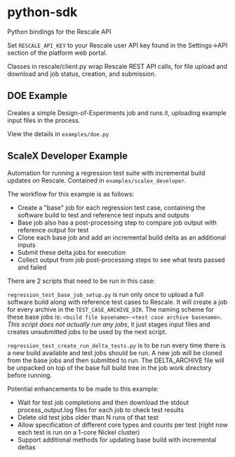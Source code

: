 python-sdk
==========

Python bindings for the Rescale API

Set `RESCALE_API_KEY` to your Rescale user API key found in the
Settings->API section of the platform web portal.

Classes in rescale/client.py wrap Rescale REST API calls, for file
upload and download and job status, creation, and submission.

## DOE Example ##

Creates a simple Design-of-Experiments job and runs it, uploading
example input files in the process.

View the details in `examples/doe.py`

## ScaleX Developer Example ##

Automation for running a regression test suite with incremental build
updates on Rescale. Contained in `examples/scalex_developer`.

The workflow for this example is as follows:

- Create a "base" job for each regression test case, containing the
  software build to test and reference test inputs and outputs
- Base job also has a post-processing step to compare job output with
  reference output for test
- Clone each base job and add an incremental build delta as an additional
  inputs
- Submit these delta jobs for execution
- Collect output from job post-processing steps to see what tests
  passed and failed

There are 2 scripts that need to be run in this case:

`regression_test_base_job_setup.py` is run only once to upload a full
software build along with reference test cases to Rescale. It will
create a job for every archive in the `TEST_CASE_ARCHIVE_DIR`. The
naming scheme for these base jobs is: `<build file basename>-<test
case archive basename>`. *This script does not actually run any jobs*,
it just stages input files and creates unsubmitted jobs to be used by
the next script.

`regression_test_create_run_delta_tests.py` is to be run every time
there is a new build available and test jobs should be run. A new job
will be cloned from the base jobs and then submitted to run. The
DELTA_ARCHIVE file will be unpacked on top of the base full build tree
in the job work directory before running.

Potential enhancements to be made to this example:

- Wait for test job completions and then download the stdout
  process_output.log files for each job to check test results
- Delete old test jobs older than N runs of that test
- Allow specification of different core types and counts per test
  (right now each test is run on a 1-core Nickel cluster)
- Support additional methods for updating base build with incremental
  deltas
